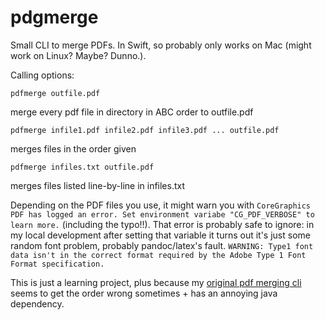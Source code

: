 # pdgmerge

Small CLI to merge PDFs.  In Swift, so probably only works on Mac (might work on Linux?  Maybe?  Dunno.).

Calling options:

```
pdfmerge outfile.pdf
```

merge every pdf file in directory in ABC order to outfile.pdf

```
pdfmerge infile1.pdf infile2.pdf infile3.pdf ... outfile.pdf
```

merges files in the order given

```
pdfmerge infiles.txt outfile.pdf
```

merges files listed line-by-line in infiles.txt

Depending on the PDF files you use, it might warn you with `CoreGraphics PDF has logged an error. Set environment variabe "CG_PDF_VERBOSE" to learn more.` (including the typo!!). That error is probably safe to ignore: in my local development after setting that variable it turns out it's just some random font problem, probably pandoc/latex's fault. `WARNING: Type1 font data isn't in the correct format required by the Adobe Type 1 Font Format specification.`

This is just a learning project, plus because my [original pdf merging cli](https://github.com/paultopia/mergepdfs) seems to get the order wrong sometimes + has an annoying java dependency. 

